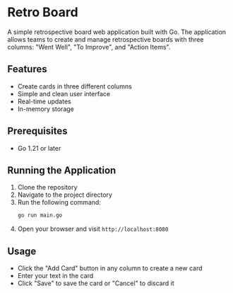 # Retro Board

A simple retrospective board web application built with Go. The application allows teams to create and manage retrospective boards with three columns: "Went Well", "To Improve", and "Action Items".

## Features

- Create cards in three different columns
- Simple and clean user interface
- Real-time updates
- In-memory storage

## Prerequisites

- Go 1.21 or later

## Running the Application

1. Clone the repository
2. Navigate to the project directory
3. Run the following command:
   ```bash
   go run main.go
   ```
4. Open your browser and visit `http://localhost:8080`

## Usage

- Click the "Add Card" button in any column to create a new card
- Enter your text in the card
- Click "Save" to save the card or "Cancel" to discard it 